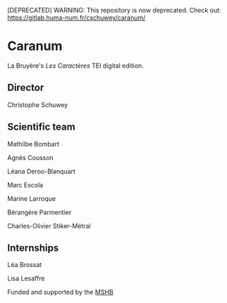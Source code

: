 [DEPRECATED]
WARNING: This repository is now deprecated. Check out: https://gitlab.huma-num.fr/cschuwey/caranum/

# Caranum
La Bruyère's _Les Caractères_ TEI digital edition. 

## Director
Christophe Schuwey

## Scientific team
Mathilbe Bombart

Agnès Cousson

Léana Deroo-Blanquart

Marc Escola

Marine Larroque

Bérangère Parmentier

Charles-Olivier Stiker-Métral

## Internships
Léa Brossat

Lisa Lesaffre

Funded and supported by the [MSHB]([url](https://www.mshb.fr))
